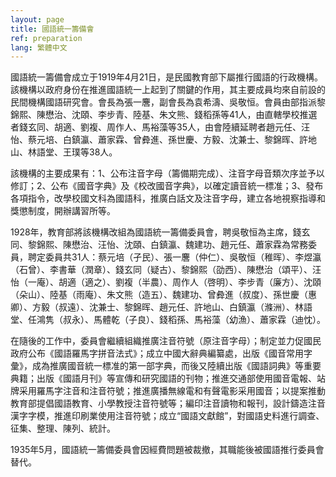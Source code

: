 ```yaml
---
layout: page
title: 國語統一籌備會
ref: preparation
lang: 繁體中文
---
```


國語統一籌備會成立于1919年4月21日，是民國教育部下屬推行國語的行政機構。該機構以政府身份在推進國語統一上起到了關鍵的作用，其主要成員均來自前設的民間機構國語研究會。會長為張一麐，副會長為袁希濤、吳敬恒。會員由部指派黎錦熙、陳懋治、沈頤、李步青、陸基、朱文熊、錢稻孫等41人，由直轄學校推選者錢玄同、胡適、劉複、周作人、馬裕藻等35人，由會陸續延聘者趙元任、汪怡、蔡元培、白鎮瀛、蕭家霖、曾彜進、孫世慶、方毅、沈兼士、黎錦晖、許地山、林語堂、王璞等38人。

該機構的主要成果有：1、公布注音字母（籌備期完成）、注音字母音類次序並予以修訂；2、公布《國音字典》及《校改國音字典》，以確定讀音統一標准；3、發布各項指令，改學校國文科為國語科，推廣白話文及注音字母，建立各地視察指導和獎懲制度，開辦講習所等。

1928年，教育部將該機構改組為國語統一籌備委員會，聘吳敬恒為主席，錢玄同、黎錦熙、陳懋治、汪怡、沈頤、白鎮瀛、魏建功、趙元任、蕭家霖為常務委員，聘定委員共31人：蔡元培（孑民）、張一麐（仲仁）、吳敬恒（稚晖）、李煜瀛（石曾）、李書華（潤章）、錢玄同（疑古）、黎錦熙（劭西）、陳懋治（頌平）、汪怡（一庵）、胡適（適之）、劉複（半農）、周作人（啓明）、李步青（廉方）、沈頤（朵山）、陸基（雨庵）、朱文熊（造五）、魏建功、曾彜進（叔度）、孫世慶（惠卿）、方毅（叔遠）、沈兼士、黎錦晖、趙元任、許地山、白鎮瀛（滌洲）、林語堂、任鴻隽（叔永）、馬體乾（子良）、錢稻孫、馬裕藻（幼漁）、蕭家霖（迪忱）。

在隨後的工作中，委員會繼續組織推廣注音符號（原注音字母）；制定並力促國民政府公布《國語羅馬字拼音法式》；成立中國大辭典編纂處，出版《國音常用字彙》，成為推廣國音統一標准的第一部字典，而後又陸續出版《國語詞典》等重要典籍；出版《國語月刊》等宣傳和研究國語的刊物；推進交通部使用國音電報、站牌采用羅馬字注音和注音符號；推進廣播無線電和有聲電影采用國音；以提案推動教育部提倡國語教育、小學教授注音符號等；編印注音讀物和報刊，設計鑄造注音漢字字模，推進印刷業使用注音符號；成立“國語文獻館”，對國語史料進行調查、征集、整理、陳列、統計。

1935年5月，國語統一籌備委員會因經費問題被裁撤，其職能後被國語推行委員會替代。

